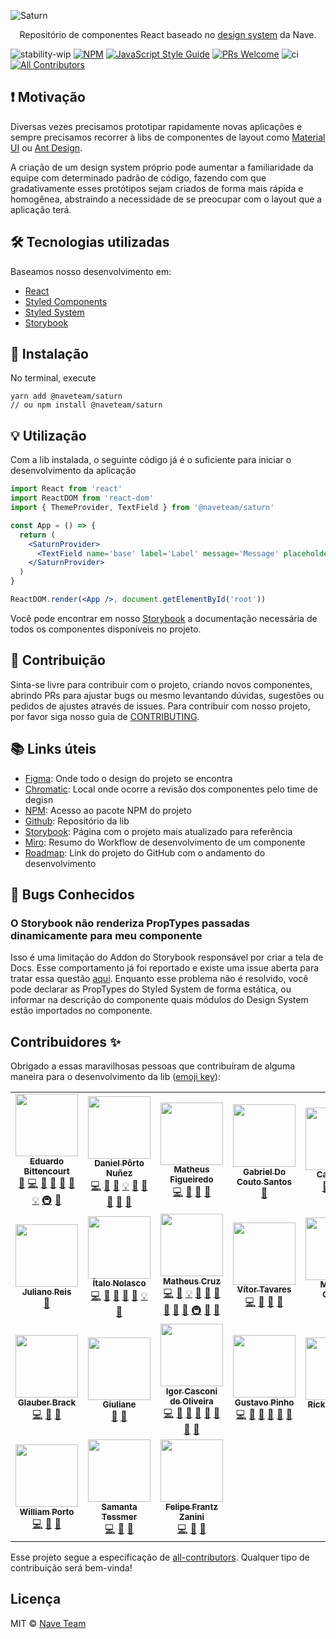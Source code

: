 ![Saturn](https://github.com/naveteam/saturn/blob/assets/header.png?raw=true)

<p align="center">Repositório de componentes React baseado no <a href='https://www.figma.com/file/O3bKxIcsj2rc1FNIRclJyT/Design-System'>design system</a> da Nave.</p>

![stability-wip](https://img.shields.io/badge/stability-work_in_progress-lightgrey.svg)
[![NPM](https://img.shields.io/npm/v/@naveteam/saturn.svg)](https://www.npmjs.com/package/@naveteam/saturn)
[![JavaScript Style Guide](https://img.shields.io/badge/code_style-standard-brightgreen.svg)](https://standardjs.com)
[![PRs Welcome](https://img.shields.io/badge/PRs-welcome-brightgreen.svg?style=flat)](http://makeapullrequest.com)
![ci](https://github.com/naveteam/saturn/workflows/ci/badge.svg)
[![All Contributors](https://img.shields.io/github/all-contributors/naveteam/saturn/main)](#contributors-)

## ❗️ Motivação

Diversas vezes precisamos prototipar rapidamente novas aplicações e sempre precisamos recorrer à libs de componentes de layout como [Material UI](https://material-ui.com/pt/) ou [Ant Design](https://ant.design/).

A criação de um design system próprio pode aumentar a familiaridade da equipe com determinado padrão de código, fazendo com que gradativamente esses protótipos sejam criados de forma mais rápida e homogênea, abstraindo a necessidade de se preocupar com o layout que a aplicação terá.

## 🛠 Tecnologias utilizadas

Baseamos nosso desenvolvimento em:

- [React](https://reactjs.org/)
- [Styled Components](https://www.styled-components.com/)
- [Styled System](https://styled-system.com/)
- [Storybook](https://github.com/storybooks/storybook)

## 🚀 Instalação

No terminal, execute

```shell
yarn add @naveteam/saturn
// ou npm install @naveteam/saturn
```

## 💡 Utilização

Com a lib instalada, o seguinte código já é o suficiente para iniciar o desenvolvimento da aplicação

```jsx
import React from 'react'
import ReactDOM from 'react-dom'
import { ThemeProvider, TextField } from '@naveteam/saturn'

const App = () => {
  return (
    <SaturnProvider>
      <TextField name='base' label='Label' message='Message' placeholder='Placeholder' />
    </SaturnProvider>
  )
}

ReactDOM.render(<App />, document.getElementById('root'))
```

Você pode encontrar em nosso [Storybook](https://saturn.nave.rs) a documentação necessária de todos os componentes disponíveis no projeto.

## 🤝 Contribuição

Sinta-se livre para contribuir com o projeto, criando novos componentes, abrindo PRs para ajustar bugs ou mesmo levantando dúvidas, sugestões ou pedidos de ajustes através de issues. Para contribuir com nosso projeto, por favor siga nosso guia de [CONTRIBUTING](CONTRIBUTING.md).

## 📚 Links úteis

- [Figma](https://www.figma.com/file/O3bKxIcsj2rc1FNIRclJyT/Design-System): Onde todo o design do projeto se encontra
- [Chromatic](https://www.chromatic.com/builds?appId=5ee911f58891670022043e8a): Local onde ocorre a revisão dos componentes pelo time de degisn
- [NPM](https://www.npmjs.com/package/@naveteam/saturn): Acesso ao pacote NPM do projeto
- [Github](https://github.com/naveteam/saturn): Repositório da lib
- [Storybook](https://saturn.nave.rs): Página com o projeto mais atualizado para referência
- [Miro](https://miro.com/app/board/o9J_kqytVp0=): Resumo do Workflow de desenvolvimento de um componente
- [Roadmap](https://github.com/naveteam/saturn/projects/2): Link do projeto do GitHub com o andamento do desenvolvimento

## 🐛 Bugs Conhecidos

### O Storybook não renderiza PropTypes passadas dinamicamente para meu componente

Isso é uma limitação do Addon do Storybook responsável por criar a tela de Docs. Esse comportamento já foi reportado e existe uma issue aberta para tratar essa questão [aqui](https://github.com/storybookjs/storybook/issues/10536). Enquanto esse problema não é resolvido, você pode declarar as PropTypes do Styled System de forma estática, ou informar na descrição do componente quais módulos do Design System estão importados no componente.

## Contribuidores ✨

Obrigado a essas maravilhosas pessoas que contribuíram de alguma maneira para o desenvolvimento da lib ([emoji key](https://allcontributors.org/docs/en/emoji-key)):

<!-- ALL-CONTRIBUTORS-LIST:START - Do not remove or modify this section -->
<!-- prettier-ignore-start -->
<!-- markdownlint-disable -->
<table>
  <tr>
    <td align="center"><a href="http://bittencourt.dev"><img src="https://avatars1.githubusercontent.com/u/25224459?v=4?s=100" width="100px;" alt=""/><br /><sub><b>Eduardo Bittencourt</b></sub></a><br /><a href="https://github.com/naveteam/saturn/commits?author=eduardobittencourt" title="Documentation">📖</a> <a href="https://github.com/naveteam/saturn/commits?author=eduardobittencourt" title="Code">💻</a> <a href="#ideas-eduardobittencourt" title="Ideas, Planning, & Feedback">🤔</a> <a href="#maintenance-eduardobittencourt" title="Maintenance">🚧</a> <a href="https://github.com/naveteam/saturn/pulls?q=is%3Apr+reviewed-by%3Aeduardobittencourt" title="Reviewed Pull Requests">👀</a> <a href="https://github.com/naveteam/saturn/issues?q=author%3Aeduardobittencourt" title="Bug reports">🐛</a> <a href="#example-eduardobittencourt" title="Examples">💡</a> <a href="#infra-eduardobittencourt" title="Infrastructure (Hosting, Build-Tools, etc)">🚇</a> <a href="#talk-eduardobittencourt" title="Talks">📢</a></td>
    <td align="center"><a href="https://github.com/dpnunez"><img src="https://avatars2.githubusercontent.com/u/46852072?v=4?s=100" width="100px;" alt=""/><br /><sub><b>Daniel Pôrto Nuñez</b></sub></a><br /><a href="https://github.com/naveteam/saturn/commits?author=dpnunez" title="Code">💻</a> <a href="https://github.com/naveteam/saturn/issues?q=author%3Adpnunez" title="Bug reports">🐛</a> <a href="https://github.com/naveteam/saturn/commits?author=dpnunez" title="Documentation">📖</a> <a href="#example-dpnunez" title="Examples">💡</a> <a href="#ideas-dpnunez" title="Ideas, Planning, & Feedback">🤔</a> <a href="#maintenance-dpnunez" title="Maintenance">🚧</a> <a href="https://github.com/naveteam/saturn/pulls?q=is%3Apr+reviewed-by%3Adpnunez" title="Reviewed Pull Requests">👀</a> <a href="#research-dpnunez" title="Research">🔬</a> <a href="#projectManagement-dpnunez" title="Project Management">📆</a></td>
    <td align="center"><a href="https://github.com/mathfigue"><img src="https://avatars2.githubusercontent.com/u/51998795?v=4?s=100" width="100px;" alt=""/><br /><sub><b>Matheus Figueiredo</b></sub></a><br /><a href="https://github.com/naveteam/saturn/commits?author=mathfigue" title="Code">💻</a> <a href="#ideas-mathfigue" title="Ideas, Planning, & Feedback">🤔</a> <a href="#maintenance-mathfigue" title="Maintenance">🚧</a> <a href="https://github.com/naveteam/saturn/pulls?q=is%3Apr+reviewed-by%3Amathfigue" title="Reviewed Pull Requests">👀</a></td>
    <td align="center"><a href="https://github.com/gabrieldocouto"><img src="https://avatars0.githubusercontent.com/u/40507979?v=4?s=100" width="100px;" alt=""/><br /><sub><b>Gabriel Do Couto Santos</b></sub></a><br /><a href="https://github.com/naveteam/saturn/commits?author=gabrieldocouto" title="Documentation">📖</a></td>
    <td align="center"><a href="http://caaiosb.github.io"><img src="https://avatars0.githubusercontent.com/u/34246280?v=4?s=100" width="100px;" alt=""/><br /><sub><b>Caio Silva</b></sub></a><br /><a href="https://github.com/naveteam/saturn/issues?q=author%3ACaaioSB" title="Bug reports">🐛</a> <a href="https://github.com/naveteam/saturn/commits?author=CaaioSB" title="Documentation">📖</a> <a href="#content-CaaioSB" title="Content">🖋</a></td>
    <td align="center"><a href="http://thiagonunesbatista.github.io"><img src="https://avatars3.githubusercontent.com/u/67487679?v=4?s=100" width="100px;" alt=""/><br /><sub><b>Thiago Nunes Batista</b></sub></a><br /><a href="https://github.com/naveteam/saturn/commits?author=thiagonunesbatista" title="Code">💻</a> <a href="https://github.com/naveteam/saturn/commits?author=thiagonunesbatista" title="Documentation">📖</a> <a href="#example-thiagonunesbatista" title="Examples">💡</a></td>
    <td align="center"><a href="https://github.com/rbschumacher"><img src="https://avatars2.githubusercontent.com/u/54547117?v=4?s=100" width="100px;" alt=""/><br /><sub><b>Rafael Schumacher</b></sub></a><br /><a href="https://github.com/naveteam/saturn/commits?author=rbschumacher" title="Code">💻</a> <a href="https://github.com/naveteam/saturn/commits?author=rbschumacher" title="Documentation">📖</a> <a href="#example-rbschumacher" title="Examples">💡</a> <a href="https://github.com/naveteam/saturn/pulls?q=is%3Apr+reviewed-by%3Arbschumacher" title="Reviewed Pull Requests">👀</a></td>
  </tr>
  <tr>
    <td align="center"><a href="https://www.linkedin.com/in/juliano-reis-2ab203142/"><img src="https://avatars0.githubusercontent.com/u/30237272?v=4?s=100" width="100px;" alt=""/><br /><sub><b>Juliano Reis</b></sub></a><br /><a href="https://github.com/naveteam/saturn/pulls?q=is%3Apr+reviewed-by%3Ajulianoddreis" title="Reviewed Pull Requests">👀</a></td>
    <td align="center"><a href="https://github.com/italonolasco"><img src="https://avatars0.githubusercontent.com/u/19333230?v=4?s=100" width="100px;" alt=""/><br /><sub><b>Ítalo Nolasco</b></sub></a><br /><a href="https://github.com/naveteam/saturn/commits?author=italonolasco" title="Code">💻</a> <a href="#maintenance-italonolasco" title="Maintenance">🚧</a> <a href="#talk-italonolasco" title="Talks">📢</a> <a href="#projectManagement-italonolasco" title="Project Management">📆</a> <a href="https://github.com/naveteam/saturn/pulls?q=is%3Apr+reviewed-by%3Aitalonolasco" title="Reviewed Pull Requests">👀</a> <a href="#example-italonolasco" title="Examples">💡</a> <a href="#ideas-italonolasco" title="Ideas, Planning, & Feedback">🤔</a></td>
    <td align="center"><a href="https://www.linkedin.com/in/matheus-cruz-54204b185/"><img src="https://avatars3.githubusercontent.com/u/33552730?v=4?s=100" width="100px;" alt=""/><br /><sub><b>Matheus Cruz</b></sub></a><br /><a href="https://github.com/naveteam/saturn/commits?author=devSiso" title="Code">💻</a> <a href="https://github.com/naveteam/saturn/commits?author=devSiso" title="Documentation">📖</a> <a href="#example-devSiso" title="Examples">💡</a> <a href="#maintenance-devSiso" title="Maintenance">🚧</a> <a href="https://github.com/naveteam/saturn/pulls?q=is%3Apr+reviewed-by%3AdevSiso" title="Reviewed Pull Requests">👀</a> <a href="#business-devSiso" title="Business development">💼</a> <a href="#ideas-devSiso" title="Ideas, Planning, & Feedback">🤔</a> <a href="#projectManagement-devSiso" title="Project Management">📆</a> <a href="#talk-devSiso" title="Talks">📢</a> <a href="#infra-devSiso" title="Infrastructure (Hosting, Build-Tools, etc)">🚇</a> <a href="#research-devSiso" title="Research">🔬</a> <a href="https://github.com/naveteam/saturn/issues?q=author%3AdevSiso" title="Bug reports">🐛</a></td>
    <td align="center"><a href="https://github.com/vitorwtavares"><img src="https://avatars3.githubusercontent.com/u/60239852?v=4?s=100" width="100px;" alt=""/><br /><sub><b>Vítor Tavares</b></sub></a><br /><a href="https://github.com/naveteam/saturn/commits?author=vitorwtavares" title="Code">💻</a> <a href="#maintenance-vitorwtavares" title="Maintenance">🚧</a> <a href="https://github.com/naveteam/saturn/pulls?q=is%3Apr+reviewed-by%3Avitorwtavares" title="Reviewed Pull Requests">👀</a> <a href="https://github.com/naveteam/saturn/commits?author=vitorwtavares" title="Documentation">📖</a></td>
    <td align="center"><a href="https://www.linkedin.com/in/coelhomariana/"><img src="https://avatars.githubusercontent.com/u/42039627?v=4?s=100" width="100px;" alt=""/><br /><sub><b>Mariana Coelho</b></sub></a><br /><a href="https://github.com/naveteam/saturn/commits?author=coelhomariana" title="Code">💻</a> <a href="https://github.com/naveteam/saturn/commits?author=coelhomariana" title="Documentation">📖</a></td>
    <td align="center"><a href="https://github.com/eduardaconde"><img src="https://avatars.githubusercontent.com/u/46696000?v=4?s=100" width="100px;" alt=""/><br /><sub><b>Eduarda Eisfeld Conde</b></sub></a><br /><a href="https://github.com/naveteam/saturn/commits?author=eduardaconde" title="Code">💻</a> <a href="https://github.com/naveteam/saturn/commits?author=eduardaconde" title="Documentation">📖</a></td>
    <td align="center"><a href="https://www.twitter.com/jpbretanha"><img src="https://avatars.githubusercontent.com/u/7989125?v=4?s=100" width="100px;" alt=""/><br /><sub><b>João Pedro Bretanha</b></sub></a><br /><a href="https://github.com/naveteam/saturn/commits?author=jpbretanha" title="Code">💻</a> <a href="https://github.com/naveteam/saturn/commits?author=jpbretanha" title="Documentation">📖</a> <a href="#ideas-jpbretanha" title="Ideas, Planning, & Feedback">🤔</a> <a href="#maintenance-jpbretanha" title="Maintenance">🚧</a> <a href="https://github.com/naveteam/saturn/issues?q=author%3Ajpbretanha" title="Bug reports">🐛</a></td>
  </tr>
  <tr>
    <td align="center"><a href="http://glauber@brack.com.br"><img src="https://avatars.githubusercontent.com/u/57924169?v=4?s=100" width="100px;" alt=""/><br /><sub><b>Glauber Brack</b></sub></a><br /><a href="https://github.com/naveteam/saturn/commits?author=glauberbrack" title="Code">💻</a> <a href="#maintenance-glauberbrack" title="Maintenance">🚧</a> <a href="https://github.com/naveteam/saturn/issues?q=author%3Aglauberbrack" title="Bug reports">🐛</a></td>
    <td align="center"><a href="https://www.linkedin.com/in/giuliane-oliveira-a3590316b/"><img src="https://avatars.githubusercontent.com/u/38573412?v=4?s=100" width="100px;" alt=""/><br /><sub><b>Giuliane</b></sub></a><br /><a href="#maintenance-GiulianeOliveira" title="Maintenance">🚧</a> <a href="https://github.com/naveteam/saturn/issues?q=author%3AGiulianeOliveira" title="Bug reports">🐛</a></td>
    <td align="center"><a href="https://github.com/igorcasconi"><img src="https://avatars.githubusercontent.com/u/37385365?v=4?s=100" width="100px;" alt=""/><br /><sub><b>Igor Casconi de Oliveira</b></sub></a><br /><a href="https://github.com/naveteam/saturn/commits?author=igorcasconi" title="Code">💻</a> <a href="https://github.com/naveteam/saturn/commits?author=igorcasconi" title="Documentation">📖</a> <a href="https://github.com/naveteam/saturn/pulls?q=is%3Apr+reviewed-by%3Aigorcasconi" title="Reviewed Pull Requests">👀</a> <a href="#projectManagement-igorcasconi" title="Project Management">📆</a> <a href="#maintenance-igorcasconi" title="Maintenance">🚧</a> <a href="#research-igorcasconi" title="Research">🔬</a> <a href="#ideas-igorcasconi" title="Ideas, Planning, & Feedback">🤔</a> <a href="https://github.com/naveteam/saturn/issues?q=author%3Aigorcasconi" title="Bug reports">🐛</a></td>
    <td align="center"><a href="https://github.com/gcdpinho"><img src="https://avatars.githubusercontent.com/u/12126109?v=4?s=100" width="100px;" alt=""/><br /><sub><b>Gustavo Pinho</b></sub></a><br /><a href="https://github.com/naveteam/saturn/commits?author=gcdpinho" title="Code">💻</a> <a href="https://github.com/naveteam/saturn/commits?author=gcdpinho" title="Documentation">📖</a> <a href="https://github.com/naveteam/saturn/pulls?q=is%3Apr+reviewed-by%3Agcdpinho" title="Reviewed Pull Requests">👀</a> <a href="#maintenance-gcdpinho" title="Maintenance">🚧</a> <a href="#ideas-gcdpinho" title="Ideas, Planning, & Feedback">🤔</a> <a href="https://github.com/naveteam/saturn/issues?q=author%3Agcdpinho" title="Bug reports">🐛</a></td>
    <td align="center"><a href="https://www.linkedin.com/in/rickyalmeidadev"><img src="https://avatars.githubusercontent.com/u/60705947?v=4?s=100" width="100px;" alt=""/><br /><sub><b>Ricky Almeida</b></sub></a><br /><a href="https://github.com/naveteam/saturn/pulls?q=is%3Apr+reviewed-by%3Arickyalmeidadev" title="Reviewed Pull Requests">👀</a></td>
    <td align="center"><a href="https://github.com/Carrilhos"><img src="https://avatars.githubusercontent.com/u/48035917?v=4?s=100" width="100px;" alt=""/><br /><sub><b>Gabriel Oliveira Carrilhos</b></sub></a><br /><a href="https://github.com/naveteam/saturn/commits?author=Carrilhos" title="Code">💻</a> <a href="#maintenance-Carrilhos" title="Maintenance">🚧</a> <a href="https://github.com/naveteam/saturn/pulls?q=is%3Apr+reviewed-by%3ACarrilhos" title="Reviewed Pull Requests">👀</a></td>
    <td align="center"><a href="https://www.linkedin.com/in/gabriel-ribeiro-8737021a6/"><img src="https://avatars.githubusercontent.com/u/45475094?v=4?s=100" width="100px;" alt=""/><br /><sub><b>Gabriel Ribeiro</b></sub></a><br /><a href="https://github.com/naveteam/saturn/commits?author=ghblue" title="Code">💻</a> <a href="#maintenance-ghblue" title="Maintenance">🚧</a> <a href="https://github.com/naveteam/saturn/pulls?q=is%3Apr+reviewed-by%3Aghblue" title="Reviewed Pull Requests">👀</a></td>
  </tr>
  <tr>
    <td align="center"><a href="https://github.com/powilliam"><img src="https://avatars.githubusercontent.com/u/55867831?v=4?s=100" width="100px;" alt=""/><br /><sub><b>William Porto</b></sub></a><br /><a href="https://github.com/naveteam/saturn/commits?author=powilliam" title="Code">💻</a> <a href="#maintenance-powilliam" title="Maintenance">🚧</a> <a href="https://github.com/naveteam/saturn/pulls?q=is%3Apr+reviewed-by%3Apowilliam" title="Reviewed Pull Requests">👀</a></td>
    <td align="center"><a href="http://Tessmer"><img src="https://avatars.githubusercontent.com/u/70981644?v=4?s=100" width="100px;" alt=""/><br /><sub><b>Samanta Tessmer</b></sub></a><br /><a href="https://github.com/naveteam/saturn/commits?author=Tessmer" title="Code">💻</a> <a href="#maintenance-Tessmer" title="Maintenance">🚧</a> <a href="https://github.com/naveteam/saturn/pulls?q=is%3Apr+reviewed-by%3ATessmer" title="Reviewed Pull Requests">👀</a></td>
    <td align="center"><a href="https://ffzanini.github.io/"><img src="https://avatars.githubusercontent.com/u/20977822?v=4?s=100" width="100px;" alt=""/><br /><sub><b>Felipe Frantz Zanini</b></sub></a><br /><a href="https://github.com/naveteam/saturn/commits?author=ffzanini" title="Code">💻</a> <a href="#maintenance-ffzanini" title="Maintenance">🚧</a> <a href="https://github.com/naveteam/saturn/pulls?q=is%3Apr+reviewed-by%3Affzanini" title="Reviewed Pull Requests">👀</a></td>
  </tr>
</table>

<!-- markdownlint-restore -->
<!-- prettier-ignore-end -->

<!-- ALL-CONTRIBUTORS-LIST:END -->

Esse projeto segue a especificação de [all-contributors](https://github.com/all-contributors/all-contributors). Qualquer tipo de contribuição será bem-vinda!

## Licença

MIT © [Nave Team](https://github.com/naveteam)
